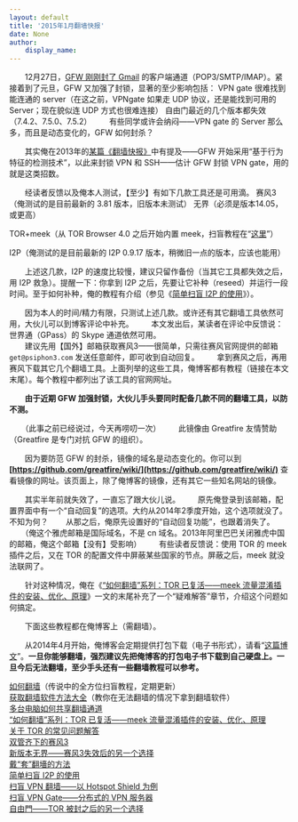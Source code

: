 ```yaml
---
layout: default
title: '2015年1月翻墙快报'
date: None
author:
    display_name: 
---
```


  
　　12月27日，[GFW 刚刚封了 Gmail](https://program-think.blogspot.com/2014/12/weekly-share-78.html) 的客户端通道（POP3/SMTP/IMAP）。紧接着到了元旦，GFW 又加强了封锁，显著的至少影响包括： VPN gate 很难找到能连通的 server（在这之前，VPNgate 如果走 UDP 协议，还是能找到可用的 Server；现在貌似连 UDP 方式也很难连接） 自由门最近的几个版本都失效（7.4.2、7.5.0、7.5.2） 　　有些同学或许会纳闷——VPN gate 的 Server 那么多，而且是动态变化的，GFW 如何封杀？

　　其实俺在2013年的[某篇《翻墙快报》](https://program-think.blogspot.com/2013/01/gfw-news.html)中有提及——GFW 开始采用“基于行为特征的检测技术”，以此来封锁 VPN 和 SSH——估计 GFW 封锁 VPN gate，用的就是这类招数。

　　经读者反馈以及俺本人测试，【至少】有如下几款工具还是可用滴。 赛风3（俺测试的是目前最新的 3.81 版本，旧版本未测试） 无界（必须是版本14.05，或更高）

TOR+meek（从 TOR Browser 4.0 之后开始内置 meek，扫盲教程在“[这里](https://program-think.blogspot.com/2014/10/gfw-tor-meek.html)”）

I2P（俺测试的是目前最新的 I2P 0.9.17 版本，稍微旧一点的版本，应该也能用）

　　上述这几款，I2P 的速度比较慢，建议只留作备份（当其它工具都失效之后，用 I2P 救急）。提醒一下：你拿到 I2P 之后，先要让它补种（reseed）并运行一段时间。至于如何补种，俺的教程有介绍（参见《[简单扫盲 I2P 的使用](https://program-think.blogspot.com/2012/06/gfw-i2p.html)》）。

　　因为本人的时间/精力有限，只测试上述几款。或许还有其它翻墙工具依然可用，大伙儿可以到博客评论中补充。 　　本文发出后，某读者在评论中反馈说：世界通（GPass）的 Skype 通道依然可用。  
　　建议先用【国外】邮箱获取赛风3——很简单，只需往赛风官网提供的邮箱 `get@psiphon3.com` 发送任意邮件，即可收到自动回复。 　　拿到赛风之后，再用赛风下载其它几个翻墙工具。上面列举的这些工具，俺博客都有教程（链接在本文末尾）。每个教程中都列出了该工具的官网网址。

　　**由于近期 GFW 加强封锁，大伙儿手头要同时配备几款不同的翻墙工具，以防不测。**

  
　　（此事之前已经说过，今天再唠叨一次） 　　此镜像由 Greatfire 友情赞助（Greatfire 是专门对抗 GFW 的组织）。

　　因为要防范 GFW 的封杀，镜像的域名是动态变化的。你可以到 **[https://github.com/greatfire/wiki/](https://github.com/greatfire/wiki/)** 查看镜像的网址。该页面上，除了俺博客的镜像，还有其它一些知名网站的镜像。

　　其实半年前就失效了，一直忘了跟大伙儿说。 　　原先俺登录到该邮箱，配置界面中有一个“自动回复”的选项。大约从2014年2季度开始，这个选项就没了。不知为何？ 　　从那之后，俺原先设置好的“自动回复功能”，也跟着消失了。 　　（俺这个雅虎邮箱是国际域名，不是 cn 域名。2013年阿里巴巴关闭雅虎中国的邮箱，俺这个邮箱【没有】受影响） 　　有些读者反馈说：使用 TOR 的 meek 插件之后，又在 TOR 的配置文件中屏蔽某些国家的节点。屏蔽之后，meek 就没法联网了。

　　针对这种情况，俺在《[“如何翻墙”系列：TOR 已复活——meek 流量混淆插件的安装、优化、原理](https://program-think.blogspot.com/2014/10/gfw-tor-meek.html)》一文的末尾补充了一个“疑难解答”章节，介绍这个问题如何搞定。

　　下面这些教程都在俺博客上（需翻墙）。

　　从2014年4月开始，俺博客会定期提供打包下载（电子书形式），请看“[这篇博文](https://program-think.blogspot.com/2014/04/blog-ebook.html)”。**一旦你能够翻墙，强烈建议先把俺博客的打包电子书下载到自己硬盘上。一旦今后无法翻墙，至少手头还有一些翻墙教程可以参考。**

  
[如何翻墙](https://program-think.blogspot.com/2009/05/how-to-break-through-gfw.html)（传说中的全方位扫盲教程，定期更新）  
[获取翻墙软件方法大全](https://program-think.blogspot.com/2011/03/how-to-get-gfw-tools.html)（教你在无法翻墙的情况下拿到翻墙软件）  
[多台电脑如何共享翻墙通道](https://program-think.blogspot.com/2013/01/cross-host-use-gfw-tool.html)  
[“如何翻墙”系列：TOR 已复活——meek 流量混淆插件的安装、优化、原理](https://program-think.blogspot.com/2014/10/gfw-tor-meek.html)  
[关于 TOR 的常见问题解答](https://program-think.blogspot.com/2013/11/tor-faq.html)  
[双管齐下的赛风3](https://program-think.blogspot.com/2011/10/gfw-psiphon.html)  
[新版本无界——赛风3失效后的另一个选择](https://program-think.blogspot.com/2011/12/gfw-wujie.html)  
[戴“套”翻墻的方法](https://program-think.blogspot.com/2009/09/break-through-gfw-with-tor.html)  
[简单扫盲 I2P 的使用](https://program-think.blogspot.com/2012/06/gfw-i2p.html)  
[扫盲 VPN 翻墙——以 Hotspot Shield 为例](https://program-think.blogspot.com/2011/09/gfw-vpn-hotspot-shield.html)  
[扫盲 VPN Gate——分布式的 VPN 服务器](https://program-think.blogspot.com/2013/04/gfw-vpngate.html)  
[自由門——TOR 被封之后的另一个选择](https://program-think.blogspot.com/2010/03/choose-free-gate.html)

